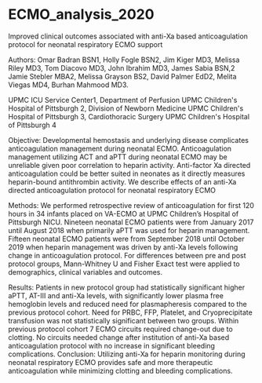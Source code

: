 # ECMO_analysis_2020

Improved clinical outcomes associated with anti-Xa based anticoagulation protocol for neonatal respiratory ECMO support

Authors: Omar Badran BSN1, Holly Fogle BSN2, Jim Kiger MD3, Melissa Riley MD3, Tom Diacovo MD3, John Ibrahim MD3, James Sabia BSN,2 Jamie Stebler MBA2, Melissa Grayson BS2, David Palmer EdD2, Melita Viegas MD4, Burhan Mahmood MD3. 

UPMC ICU Service Center1, Department of Perfusion UPMC Children's Hospital of Pittsburgh 2, Division of Newborn Medicine UPMC Children's Hospital of Pittsburgh 3, Cardiothoracic Surgery UPMC Children's Hospital of Pittsburgh 4

Objective: Developmental hemostasis and underlying disease complicates anticoagulation management during neonatal ECMO. Anticoagulation management utilizing ACT and aPTT during neonatal ECMO may be unreliable given poor correlation to heparin activity. Anti-factor Xa directed anticoagulation could be better suited in neonates as it directly measures heparin-bound antithrombin activity. We describe effects of an anti-Xa directed anticoagulation protocol for neonatal respiratory ECMO

Methods: We performed retrospective review of anticoagulation for first 120 hours in 34 infants placed on VA-ECMO at UPMC Children’s Hospital of Pittsburgh NICU. Nineteen neonatal ECMO patients were from January 2017 until August 2018 when primarily aPTT was used for heparin management. Fifteen neonatal ECMO patients were from September 2018 until October 2019 when heparin management was driven by anti-Xa levels following change in anticoagulation protocol. For differences between pre and post protocol groups, Mann-Whitney U and Fisher Exact test were applied to demographics, clinical variables and outcomes.  

Results: Patients in new protocol group had statistically significant higher aPTT, AT-III and anti-Xa levels, with significantly lower plasma free hemoglobin levels and reduced need for plasmapheresis compared to the previous protocol cohort. Need for PRBC, FFP, Platelet, and Cryoprecipitate transfusion was not statistically significant between two groups. Within previous protocol cohort 7 ECMO circuits required change-out due to clotting. No circuits needed change after institution of anti-Xa based anticoagulation protocol with no increase in significant bleeding complications.
Conclusion: Utilizing anti-Xa for heparin monitoring during neonatal respiratory ECMO provides safe and more therapeutic anticoagulation while minimizing clotting and bleeding complications.
